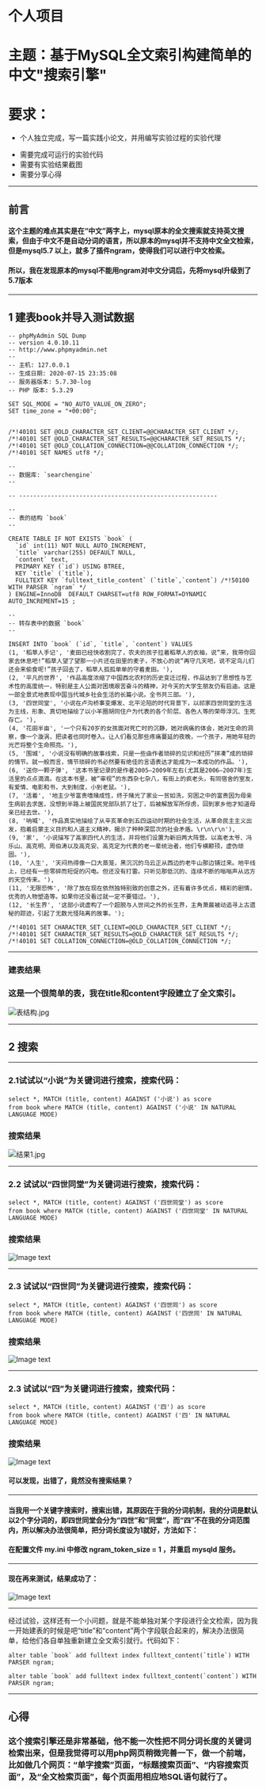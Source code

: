 # 个人项目
# 主题：基于MySQL全文索引构建简单的中文"搜索引擎"
# 要求：
  * 个人独立完成，写一篇实践小论文，并用编写实验过程的实验代理
  + 需要完成可运行的实验代码
 + 需要有实验结果截图
 + 需要分享心得
  
---
## 前言
#### 这个主题的难点其实是在“中文”两字上，mysql原本的全文搜索就支持英文搜索，但由于中文不是自动分词的语言，所以原本的mysql并不支持中文全文检索，但是mysql5.7 以上，就多了插件ngram，使得我们可以进行中文检索。
#### 所以，我在发现原本的mysql不能用ngram对中文分词后，先将mysql升级到了5.7版本
---
## 1 建表book并导入测试数据
```
-- phpMyAdmin SQL Dump
-- version 4.0.10.11
-- http://www.phpmyadmin.net
--
-- 主机: 127.0.0.1
-- 生成日期: 2020-07-15 23:35:08
-- 服务器版本: 5.7.30-log
-- PHP 版本: 5.3.29

SET SQL_MODE = "NO_AUTO_VALUE_ON_ZERO";
SET time_zone = "+00:00";


/*!40101 SET @OLD_CHARACTER_SET_CLIENT=@@CHARACTER_SET_CLIENT */;
/*!40101 SET @OLD_CHARACTER_SET_RESULTS=@@CHARACTER_SET_RESULTS */;
/*!40101 SET @OLD_COLLATION_CONNECTION=@@COLLATION_CONNECTION */;
/*!40101 SET NAMES utf8 */;

--
-- 数据库: `searchengine`
--

-- --------------------------------------------------------

--
-- 表的结构 `book`
--

CREATE TABLE IF NOT EXISTS `book` (
  `id` int(11) NOT NULL AUTO_INCREMENT,
  `title` varchar(255) DEFAULT NULL,
  `content` text,
  PRIMARY KEY (`id`) USING BTREE,
  KEY `title` (`title`),
  FULLTEXT KEY `fulltext_title_content` (`title`,`content`) /*!50100 WITH PARSER `ngram` */ 
) ENGINE=InnoDB  DEFAULT CHARSET=utf8 ROW_FORMAT=DYNAMIC AUTO_INCREMENT=15 ;

--
-- 转存表中的数据 `book`
--

INSERT INTO `book` (`id`, `title`, `content`) VALUES
(1, '稻草人手记', '麦田已经快收割完了，农夫的孩子拉着稻草人的衣袖，说“来，我带你回家去休息吧!”稻草人望了望那一小片还在田里的麦子，不放心的说“再守几天吧，说不定鸟儿们还会来偷食呢!”孩子回去了，稻草人孤孤单单的守着麦田。'),
(2, '平凡的世界', '作品高度浓缩了中国西北农村的历史变迁过程，作品达到了思想性与艺术性的高度统一，特别是主人公面对困境艰苦奋斗的精神，对今天的大学生朋友仍有启迪。这是一部全景式地表现中国当代城乡社会生活的长篇小说。全书共三部。'),
(3, '四世同堂', '小说在卢沟桥事变爆发、北平沦陷的时代背景下，以祁家四世同堂的生活为主线，形象、真切地描绘了以小羊圈胡同住户为代表的各个阶层、各色人等的荣辱浮沉、生死存亡。'),
(4, '花田半亩', '一个只有20岁的女孩面对死亡时的沉静，她对病痛的体会，她对生命的洞察，像一个漩涡，把读者也同时卷入。让人们看见那些疼痛蔓延的夜晚，一个孩子，用她年轻的光芒将整个生命照亮。'),
(5, '围城', '小说没有明确的故事线索，只是一些由作者琐碎的见识和经历”拼凑”成的琐碎的情节。就一般而言，情节琐碎的书必然要有绝佳的言语表达才能成为一本成功的作品。'),
(6, '送你一颗子弹', '这本书里记录的是作者2005—2009年左右(尤其是2006—2007年)生活里的点点滴滴。在这本书里，被“审视”的东西杂七杂八，有街上的疯老头，有同宿舍的室友，有爱情、电影和书，大到制度，小到老鼠。'),
(7, '活着', '地主少爷富贵嗜赌成性，终于赌光了家业一贫如洗，穷困之中的富贵因为母亲生病前去求医，没想到半路上被国民党部队抓了壮丁，后被解放军所俘虏，回到家乡他才知道母亲已经去世。'),
(8, '呐喊', '作品真实地描绘了从辛亥革命到五四运动时期的社会生活，从革命民主主义出发，抱着启蒙主义目的和人道主义精神，揭示了种种深层次的社会矛盾。\r\n\r\n'),
(9, '家', '小说描写了高家四代人的生活，并将他们设置为新旧两大阵营。以高老太爷、冯乐山、高克明、周伯涛以及高克安、高克定为代表的老一辈统治者，他们专横颟顸，虚伪顽固。'),
(10, '人生', '天闷热得像一口大蒸笼，黑沉沉的乌云正从西边的老牛山那边铺过来。地平线上，已经有一些零碎而短促的闪电。但还没有打雷。只听见那低沉的、连续不断的嗡嗡声从远方的天空传来。'),
(11, '无限恐怖', '除了放在现在依然独特别致的创意之外，还有着许多优点，精彩的剧情，优秀的人物塑造等。如果你还没看过就一定不要错过。'),
(12, '长生界', '这部小说虚构了一个超脱与人世间之外的长生界，主角萧晨被动追寻上古遗秘的踪迹，引起了无数光怪陆离的故事。');

/*!40101 SET CHARACTER_SET_CLIENT=@OLD_CHARACTER_SET_CLIENT */;
/*!40101 SET CHARACTER_SET_RESULTS=@OLD_CHARACTER_SET_RESULTS */;
/*!40101 SET COLLATION_CONNECTION=@OLD_COLLATION_CONNECTION */;

```
---

### 建表结果
### 这是一个很简单的表，我在title和content字段建立了全文索引。
![表结构.jpg](https://github.com/Lily-161/-/blob/master/个人项目/image%20file/表结构.jpg)

---
## 2 搜索

---
### 2.1试试以“小说”为关键词进行搜索，搜索代码：
```
select *, MATCH (title, content) AGAINST ('小说') as score
from book where MATCH (title, content) AGAINST ('小说' IN NATURAL LANGUAGE MODE)
```
### 搜索结果
![结果1.jpg](https://github.com/Lily-161/-/blob/master/个人项目/image%20file/结果1.jpg)

---
### 2.2 试试以“四世同堂”为关键词进行搜索，搜索代码：
```
select *, MATCH (title, content) AGAINST ('四世同堂') as score
from book where MATCH (title, content) AGAINST ('四世同堂' IN NATURAL LANGUAGE MODE)
```
### 搜索结果 
![Image text](https://github.com/Lily-161/-/blob/master/个人项目/image%20file/结果2.jpg)

---
### 2.3 试试以“四世同”为关键词进行搜索，搜索代码：
```
select *, MATCH (title, content) AGAINST ('四世同') as score
from book where MATCH (title, content) AGAINST ('四世同' IN NATURAL LANGUAGE MODE)
```
### 搜索结果
![Image text](https://github.com/Lily-161/-/blob/master/个人项目/image%20file/结果3.jpg)

---

### 2.3 试试以“四”为关键词进行搜索，搜索代码：
```
select *, MATCH (title, content) AGAINST ('四') as score
from book where MATCH (title, content) AGAINST ('四' IN NATURAL LANGUAGE MODE)
```
### 搜索结果
![Image text](https://github.com/Lily-161/-/blob/master/个人项目/image%20file/结果4.jpg)

#### 可以发现，出错了，竟然没有搜索结果？

---
#### 当我用一个关键字搜索时，搜索出错，其原因在于我的分词机制，我的分词是默认以2个字分词的，即四世同堂会分为“四世”和“同堂”，而“四”不在我的分词范围内，所以解决办法很简单，把分词长度设为1就好，方法如下：
#### 在配置文件 my.ini 中修改 ngram_token_size = 1 ，并重启 mysqld 服务。

---
#### 现在再来测试，结果成功了：
![Image text](https://github.com/Lily-161/-/blob/master/个人项目/image%20file/结果5.jpg)

---
经过试验，这样还有一个小问题，就是不能单独对某个字段进行全文检索，因为我一开始建表的时候是吧“title”和“content”两个字段联合起来的，解决办法很简单，给他们各自单独重新建立全文索引就行。代码如下：

```
alter table `book` add fulltext index fulltext_content(`title`) WITH PARSER ngram;
```

```
alter table `book` add fulltext index fulltext_content(`content`) WITH PARSER ngram;
```

---

## 心得
### 这个搜索引擎还是非常基础，他不能一次性把不同分词长度的关键词检索出来，但是我觉得可以用php网页稍微完善一下，做一个前端，比如做几个网页：“单字搜索”页面，“标题搜索页面”、“内容搜索页面”，及“全文检索页面”，每个页面用相应地SQL语句就行了。



